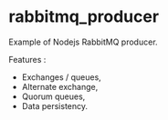 # rabbitmq_producer

Example of Nodejs RabbitMQ producer.

Features : 

- Exchanges / queues,
- Alternate exchange,
- Quorum queues,
- Data persistency.
